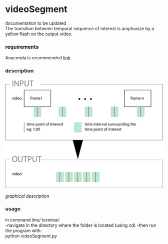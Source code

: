 # videoSegment
documentation to be updated  
The transition between temporal sequence of interest is amphasize by a yellow flash on the output video.

### requirements
Anaconda is recommended [link](https://www.anaconda.com/distribution/)

### description
<img src="description.png">

_graphical description_  

### usage
in command line/ terminal:  
 -navigate in the directory where the folder is located (using cd)
 -then run the program with:  
 	python videoSegment.py

